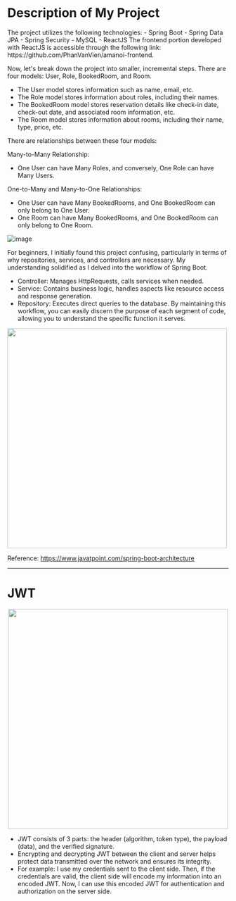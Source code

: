 <h1>Description of My Project</h1>
The project utilizes the following technologies:
- Spring Boot
- Spring Data JPA
- Spring Security
- MySQL
- ReactJS
The frontend portion developed with ReactJS is accessible through the following link: https://github.com/PhanVanVien/amanoi-frontend.

Now, let's break down the project into smaller, incremental steps. There are four models: User, Role, BookedRoom, and Room.

- The User model stores information such as name, email, etc.
- The Role model stores information about roles, including their names.
- The BookedRoom model stores reservation details like check-in date, check-out date, and associated room information, etc.
- The Room model stores information about rooms, including their name, type, price, etc.

There are relationships between these four models:

Many-to-Many Relationship:
- One User can have Many Roles, and conversely, One Role can have Many Users.


One-to-Many and Many-to-One Relationships:
- One User can have Many BookedRooms, and One BookedRoom can only belong to One User.
- One Room can have Many BookedRooms, and One BookedRoom can only belong to One Room.

![image](https://github.com/PhanVanVien/amanoi-backend/assets/84467489/8bbcc24a-bc72-4eff-b761-94fd469a2206)

For beginners, I initially found this project confusing, particularly in terms of why repositories, services, and controllers are necessary. 
My understanding solidified as I delved into the workflow of Spring Boot.
- Controller: Manages HttpRequests, calls services when needed.
- Service: Contains business logic, handles aspects like resource access and response generation.
- Repository: Executes direct queries to the database.
By maintaining this workflow, you can easily discern the purpose of each segment of code, allowing you to understand the specific function it serves.

<img src="https://github.com/PhanVanVien/amanoi-backend/assets/84467489/638575c5-0871-4b27-943f-ac3f1135c796" width="500"> </img>

Reference: https://www.javatpoint.com/spring-boot-architecture
<hr/>
<h1>JWT</h1>

<p align="center">
  <img align="center" src="https://github.com/PhanVanVien/amanoi-backend/assets/84467489/05636df4-a380-48f4-87af-f549d28afa76" width="500"> </img>
</p>

- JWT consists of 3 parts: the header (algorithm, token type), the payload (data), and the verified signature.
- Encrypting and decrypting JWT between the client and server helps protect data transmitted over the network and ensures its integrity.
- For example: I use my credentials sent to the client side. Then, if the credentials are valid, the client side will encode my information into an encoded JWT. Now, I can use this encoded JWT for authentication and authorization on the server side.


